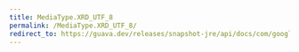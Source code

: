 ```yaml
---
title: MediaType.XRD_UTF_8
permalink: /MediaType.XRD_UTF_8/
redirect_to: https://guava.dev/releases/snapshot-jre/api/docs/com/google/common/net/MediaType.html#XRD_UTF_8
---
```

